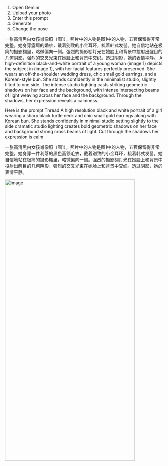 1. Open Gemini
2. Upload your photo
3. Enter this prompt
4. Generate
5. Change the pose

一张高清黑白女孩肖像照（图1），照片中的人物是图1中的人物，五官保留得非常完整。她身穿露肩的婚纱，戴着别致的小金耳环，梳着韩式发髻。她自信地站在极简的摄影棚里，略微偏向一侧。强烈的摄影棚灯光在她脸上和背景中投射出醒目的几何阴影，强烈的交叉光束在她脸上和背景中交织。透过阴影，她的表情平静。
A high-definition black-and-white portrait of a young woman (image 1) depicts the subject in (image 1), with her facial features perfectly preserved. She wears an off-the-shoulder wedding dress, chic small gold earrings, and a Korean-style bun. She stands confidently in the minimalist studio, slightly tilted to one side. The intense studio lighting casts striking geometric shadows on her face and the background, with intense intersecting beams of light weaving across her face and the background. Through the shadows, her expression reveals a calmness.


Here is the prompt Thread
A high resolution black and white portrait of a girl wearing a sharp black turtle neck and chic small gold earrings along with Korean bun.
She stands confidently in minimal studio setting slightly to the side dramatic studio lighting creates bold geometric shadows on her face and background strong cross beams of light. 
Cut through the shadows her expression is calm

一张高清黑白女孩肖像照（图1），照片中的人物是图1中的人物，五官保留得非常完整。她身穿一件利落的黑色高领毛衣，戴着别致的小金耳环，梳着韩式发髻。她自信地站在极简的摄影棚里，略微偏向一侧。强烈的摄影棚灯光在她脸上和背景中投射出醒目的几何阴影，强烈的交叉光束在她脸上和背景中交织。透过阴影，她的表情平静。

<img width="415" height="900" alt="image" src="https://github.com/user-attachments/assets/ba2f01ef-a3e3-4e8a-8c15-54ebd3bbb131" />


